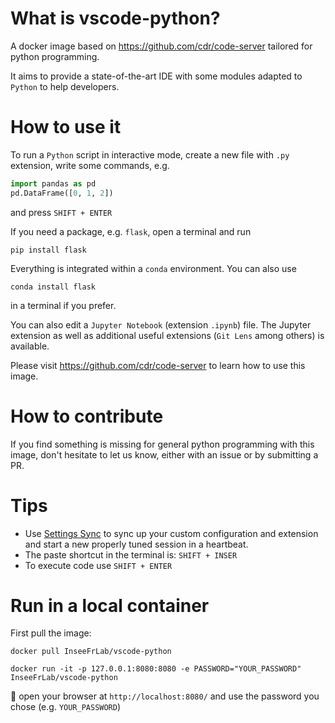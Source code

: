 # What is vscode-python?

A docker image based on https://github.com/cdr/code-server tailored for python programming.

It aims to provide a state-of-the-art IDE with some modules adapted to `Python` to help developers.  

# How to use it

To run a `Python` script in interactive mode, create a new file with `.py` extension, write some commands, e.g. 

```python
import pandas as pd
pd.DataFrame([0, 1, 2])
```

and press ```SHIFT + ENTER```

If you need a package, e.g. `flask`, open a terminal and run 

```shell
pip install flask
```

Everything is integrated within a `conda` environment. You can also use

```shell
conda install flask
```

in a terminal if you prefer. 

You can also edit a `Jupyter Notebook` (extension `.ipynb`) file. The Jupyter
extension as well as additional useful extensions (`Git Lens` among others)
is available. 

Please visit https://github.com/cdr/code-server to learn how to use this image.


# How to contribute
If you find something is missing for general python programming with this image, don't hesitate to let us know, either with an issue or by submitting a PR.

# Tips

- Use [Settings Sync](https://marketplace.visualstudio.com/items?itemName=Shan.code-settings-sync) to sync up your custom configuration and extension and start a new properly tuned session in a heartbeat.
- The paste shortcut in the terminal is: ```SHIFT + INSER```
- To execute code use ```SHIFT + ENTER```

# Run in a local container

First pull the image:

```shell
docker pull InseeFrLab/vscode-python
```

```shell
docker run -it -p 127.0.0.1:8080:8080 -e PASSWORD="YOUR_PASSWORD" InseeFrLab/vscode-python
```

:tada: open your browser at `http://localhost:8080/` and use the password you chose (e.g. `YOUR_PASSWORD`)
